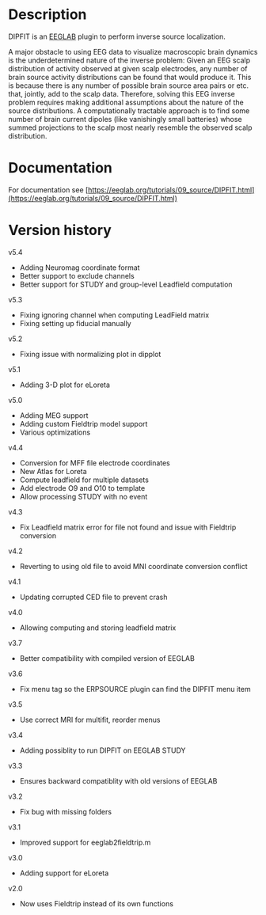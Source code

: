 Description
=====
DIPFIT is an [EEGLAB](http://eeglab.org) plugin to perform inverse source localization.

A major obstacle to using EEG data to visualize macroscopic brain dynamics is the underdetermined nature of the inverse problem: Given an EEG scalp distribution of activity observed at given scalp electrodes, any number of brain source activity distributions can be found that would produce it. This is because there is any number of possible brain source area pairs or etc. that, jointly, add to the scalp data. Therefore, solving this EEG inverse problem requires making additional assumptions about the nature of the source distributions. A computationally tractable approach is to find some number of brain current dipoles (like vanishingly small batteries) whose summed projections to the scalp most nearly resemble the observed scalp distribution.

Documentation
====
For documentation see [https://eeglab.org/tutorials/09_source/DIPFIT.html](https://eeglab.org/tutorials/09_source/DIPFIT.html)

Version history
=====
v5.4
- Adding Neuromag coordinate format
- Better support to exclude channels
- Better support for STUDY and group-level Leadfield computation

v5.3
- Fixing ignoring channel when computing LeadField matrix
- Fixing setting up fiducial manually

v5.2
- Fixing issue with normalizing plot in dipplot

v5.1
- Adding 3-D plot for eLoreta

v5.0
- Adding MEG support
- Adding custom Fieldtrip model support
- Various optimizations

v4.4
- Conversion for MFF file electrode coordinates
- New Atlas for Loreta
- Compute leadfield for multiple datasets
- Add electrode O9 and O10 to template
- Allow processing STUDY with no event

v4.3
- Fix Leadfield matrix error for file not found and issue with Fieldtrip conversion

v4.2
- Reverting to using old file to avoid MNI coordinate conversion conflict

v4.1
- Updating corrupted CED file to prevent crash

v4.0
- Allowing computing and storing leadfield matrix

v3.7
- Better compatibility with compiled version of EEGLAB

v3.6
- Fix menu tag so the ERPSOURCE plugin can find the DIPFIT menu item

v3.5
- Use correct MRI for multifit, reorder menus

v3.4
- Adding possiblity to run DIPFIT on EEGLAB STUDY

v3.3
- Ensures backward compatiblity with old versions of EEGLAB

v3.2
- Fix bug with missing folders

v3.1
- Improved support for eeglab2fieldtrip.m

v3.0
- Adding support for eLoreta

v2.0
- Now uses Fieldtrip instead of its own functions

